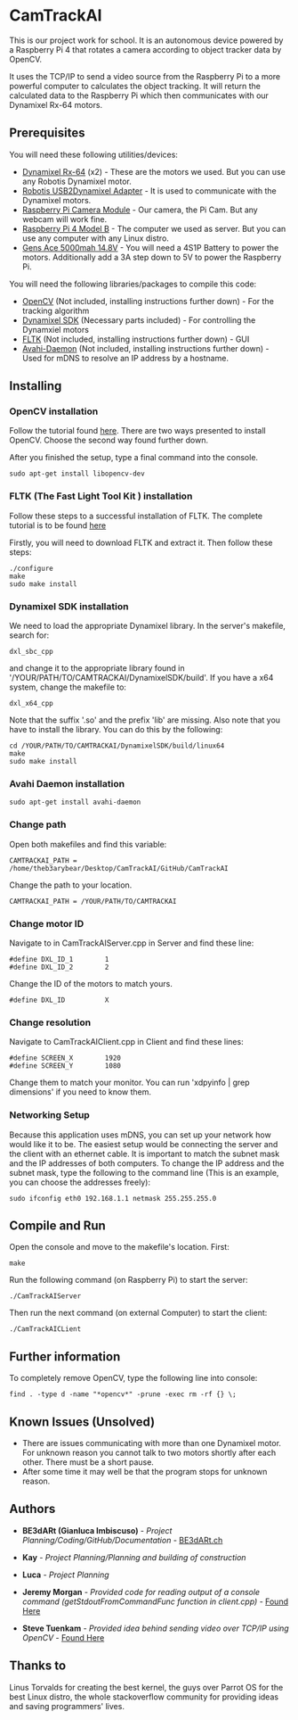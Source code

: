 # CamTrackAI

This is our project work for school. It is an autonomous device powered by a Raspberry Pi 4 that rotates a camera according to object tracker data by OpenCV.

It uses the TCP/IP to send a video source from the Raspberry Pi to a more powerful computer to calculates the object tracking. It will return the calculated data to the Raspberry Pi which then communicates with our Dynamixel Rx-64 motors.

## Prerequisites

You will need these following utilities/devices:

* [Dynamixel Rx-64](http://www.robotis.us/dynamixel-rx-64-hn05-n101/) (x2) - These are the motors we used. But you can use any Robotis Dynamixel motor.
* [Robotis USB2Dynamixel Adapter](https://www.trossenrobotics.com/robotis-bioloid-usb2dynamixel.aspx) - It is used to communicate with the Dynamixel motors.
* [Raspberry Pi Camera Module](https://projects.raspberrypi.org/en/projects/getting-started-with-picamera) - Our camera, the Pi Cam. But any webcam will work fine.
* [Raspberry Pi 4 Model B](https://www.pishop.us/product/raspberry-pi-4-model-b-4gb/) - The computer we used as server. But you can use any computer with any Linux distro.
* [Gens Ace 5000mah 14.8V](https://www.gensace.de/gens-ace-5000mah-14-8v-45c-4s1p-flat-lipo-battery.html) - You will need a 4S1P Battery to power the motors. Additionally add a 3A step down to 5V to power the Raspberry Pi.

You will need the following libraries/packages to compile this code:

* [OpenCV](https://opencv.org/releases/) (Not included, installing instructions further down) - For the tracking algorithm
* [Dynamixel SDK](https://github.com/ROBOTIS-GIT/DynamixelSDK) (Necessary parts included) - For controlling the Dynamxiel motors
* [FLTK](https://www.fltk.org/software.php) (Not included, installing instructions further down) - GUI
* [Avahi-Daemon](https://linux.die.net/man/8/avahi-daemon) (Not included, installing instructions further down) - Used for mDNS to resolve an IP address by a hostname.


## Installing

### OpenCV installation

Follow the tutorial found [here](https://linuxize.com/post/how-to-install-opencv-on-ubuntu-18-04/). There are two ways presented to install OpenCV. Choose the second way found further down.

After you finished the setup, type a final command into the console.

```
sudo apt-get install libopencv-dev
```

### FLTK (The Fast Light Tool Kit ) installation

Follow these steps to a successful installation of FLTK. The complete tutorial is to be found [here](https://courses.cs.washington.edu/courses/cse557/14au/tools/fltk_install.html)

Firstly, you will need to download FLTK and extract it. Then follow these steps:

```
./configure
make
sudo make install
```

### Dynamixel SDK installation

We need to load the appropriate Dynamixel library. In the server's makefile, search for:

```
dxl_sbc_cpp
```

and change it to the appropriate library found in '/YOUR/PATH/TO/CAMTRACKAI/DynamixelSDK/build'. If you have a x64 system, change the makefile to:

```
dxl_x64_cpp
```

Note that the suffix '.so' and the prefix 'lib' are missing. Also note that you have to install the library. You can do this by the following:

```
cd /YOUR/PATH/TO/CAMTRACKAI/DynamixelSDK/build/linux64
make
sudo make install
```
### Avahi Daemon installation

```
sudo apt-get install avahi-daemon
```

### Change path

Open both makefiles and find this variable:

```
CAMTRACKAI_PATH = /home/theb3arybear/Desktop/CamTrackAI/GitHub/CamTrackAI
```

Change the path to your location.

```
CAMTRACKAI_PATH = /YOUR/PATH/TO/CAMTRACKAI
```

### Change motor ID

Navigate to in CamTrackAIServer.cpp in Server and find these line:

```
#define DXL_ID_1        1
#define DXL_ID_2        2
```

Change the ID of the motors to match yours. 

```
#define DXL_ID          X
```

### Change resolution

Navigate to CamTrackAIClient.cpp in Client and find these lines:

```
#define SCREEN_X        1920
#define SCREEN_Y        1080
```

Change them to match your monitor. You can run 'xdpyinfo | grep dimensions' if you need to know them.

### Networking Setup

Because this application uses mDNS, you can set up your network how would like it to be. The easiest setup would be connecting the server and the client with an ethernet cable. It is important to match the subnet mask and the IP addresses of both computers. To change the IP address and the subnet mask, type the following to the command line (This is an example, you can choose the addresses freely):

```
sudo ifconfig eth0 192.168.1.1 netmask 255.255.255.0
```

## Compile and Run

Open the console and move to the makefile's location. First:

```
make
```

Run the following command (on Raspberry Pi) to start the server:

```
./CamTrackAIServer
```
Then run the next command (on external Computer) to start the client:

```
./CamTrackAICLient
```

## Further information

To completely remove OpenCV, type the following line into console:

```
find . -type d -name "*opencv*" -prune -exec rm -rf {} \;
```

## Known Issues (Unsolved)

* There are issues communicating with more than one Dynamixel motor. For unknown reason you cannot talk to two motors shortly after each other. There must be a short pause.
* After some time it may well be that the program stops for unknown reason.

## Authors

* **BE3dARt (Gianluca Imbiscuso)** - *Project Planning/Coding/GitHub/Documentation* - [BE3dARt.ch](https://be3dart.ch/)
* **Kay** - *Project Planning/Planning and building of construction*
* **Luca** - *Project Planning*

* **Jeremy Morgan** - *Provided code for reading output of a console command (getStdoutFromCommandFunc function in client.cpp)* - [Found Here](https://www.jeremymorgan.com/tutorials/c-programming/how-to-capture-the-output-of-a-linux-command-in-c/)
* **Steve Tuenkam** - *Provided idea behind sending video over TCP/IP using OpenCV* - [Found Here](https://gist.github.com/Tryptich/2a15909e384b582c51b5)

## Thanks to

Linus Torvalds for creating the best kernel, the guys over Parrot OS for the best Linux distro, the whole stackoverflow community for providing ideas and saving programmers' lives.
